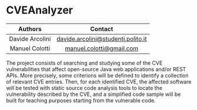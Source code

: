 # CVEAnalyzer

|Authors|Contact|
|:--:|:--:|
|Davide Arcolini | davide.arcolini@studenti.polito.it|
|Manuel Colotti| manuel.colotti@gmail.com |

The project consists of searching and studying some of the CVE vulnerabilities that affect open-source Java web applications and/or REST APIs. More precisely, some criterions will be defined to identify a collection of relevant CVE entries. Then, for each identified CVE, the affected software will be tested with static source code analysis tools to locate the vulnerability described by the CVE, and a simplified code sample will be built for teaching purposes starting from the vulnerable code.

